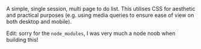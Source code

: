 A simple, single session, multi page to do list. This utilises CSS for aesthetic and practical purposes (e.g. using media queries to ensure ease of view on both desktop and mobile).

Edit: sorry for the `node_modules`, I was very much a node noob when building this!
